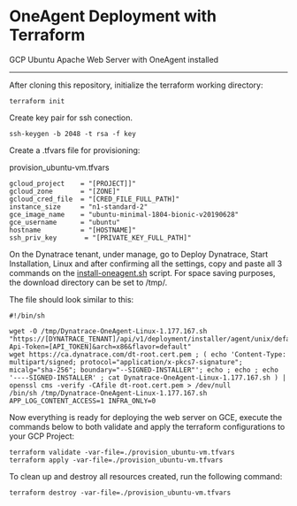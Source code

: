 # OneAgent Deployment with Terraform

GCP Ubuntu Apache Web Server with OneAgent installed

---

After cloning this repository, initialize the terraform working directory:

```
terraform init
```

Create key pair for ssh conection.

```
ssh-keygen -b 2048 -t rsa -f key
```

Create a .tfvars file for provisioning:

provision_ubuntu-vm.tfvars

```
gcloud_project    = "[PROJECT]]"
gcloud_zone       = "[ZONE]"
gcloud_cred_file  = "[CRED_FILE_FULL_PATH]"
instance_size     = "n1-standard-2"
gce_image_name    = "ubuntu-minimal-1804-bionic-v20190628"
gce_username      = "ubuntu"
hostname          = "[HOSTNAME]"
ssh_priv_key       = "[PRIVATE_KEY_FULL_PATH]"
```

On the Dynatrace tenant, under manage, go to Deploy Dynatrace, Start Installation, Linux and after confirming all the settings, copy and paste all 3 commands on the [install-oneagent.sh] script. For space saving purposes, the download directory can be set to /tmp/.

The file should look similar to this:

```
#!/bin/sh

wget -O /tmp/Dynatrace-OneAgent-Linux-1.177.167.sh "https://[DYNATRACE_TENANT]/api/v1/deployment/installer/agent/unix/default/latest?Api-Token=[API_TOKEN]&arch=x86&flavor=default"
wget https://ca.dynatrace.com/dt-root.cert.pem ; ( echo 'Content-Type: multipart/signed; protocol="application/x-pkcs7-signature"; micalg="sha-256"; boundary="--SIGNED-INSTALLER"'; echo ; echo ; echo '----SIGNED-INSTALLER' ; cat Dynatrace-OneAgent-Linux-1.177.167.sh ) | openssl cms -verify -CAfile dt-root.cert.pem > /dev/null
/bin/sh /tmp/Dynatrace-OneAgent-Linux-1.177.167.sh APP_LOG_CONTENT_ACCESS=1 INFRA_ONLY=0
```

Now everything is ready for deploying the web server on GCE, execute the commands below to both validate and apply the terraform configurations to your GCP Project:

```
terraform validate -var-file=./provision_ubuntu-vm.tfvars
terraform apply -var-file=./provision_ubuntu-vm.tfvars
```

To clean up and destroy all resources created, run the following command:

```
terraform destroy -var-file=./provision_ubuntu-vm.tfvars
```

[install-oneagent.sh]:[./install-oneagent.sh]
